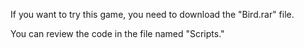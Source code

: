 If you want to try this game, you need to download the "Bird.rar" file.

You can review the code in the file named "Scripts."
